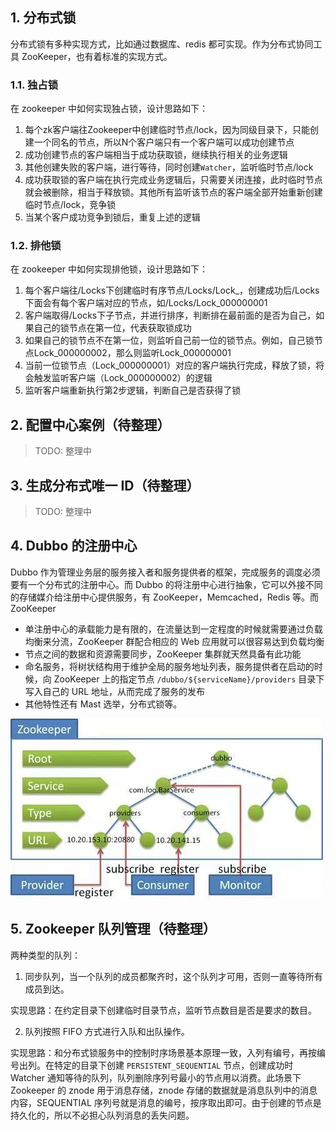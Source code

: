 ## 1. 分布式锁

分布式锁有多种实现方式，比如通过数据库、redis 都可实现。作为分布式协同工具 ZooKeeper，也有着标准的实现方式。

### 1.1. 独占锁

在 zookeeper 中如何实现独占锁，设计思路如下：

1. 每个zk客户端往Zookeeper中创建临时节点/lock，因为同级目录下，只能创建一个同名的节点，所以N个客户端只有一个客户端可以成功创建节点
2. 成功创建节点的客户端相当于成功获取锁，继续执行相关的业务逻辑
3. 其他创建失败的客户端，进行等待，同时创建`Watcher`，监听临时节点/lock
4. 成功获取锁的客户端在执行完成业务逻辑后，只需要关闭连接，此时临时节点就会被删除，相当于释放锁。其他所有监听该节点的客户端全部开始重新创建临时节点/lock，竞争锁
5. 当某个客户成功竞争到锁后，重复上述的逻辑

### 1.2. 排他锁

在 zookeeper 中如何实现排他锁，设计思路如下：

1. 每个客户端往/Locks下创建临时有序节点/Locks/Lock_，创建成功后/Locks下面会有每个客户端对应的节点，如/Locks/Lock_000000001
2. 客户端取得/Locks下子节点，并进行排序，判断排在最前面的是否为自己，如果自己的锁节点在第一位，代表获取锁成功
3. 如果自己的锁节点不在第一位，则监听自己前一位的锁节点。例如，自己锁节点Lock_000000002，那么则监听Lock_000000001
4. 当前一位锁节点（Lock_000000001）对应的客户端执行完成，释放了锁，将会触发监听客户端（Lock_000000002）的逻辑
5. 监听客户端重新执行第2步逻辑，判断自己是否获得了锁

## 2. 配置中心案例（待整理）

> TODO: 整理中

## 3. 生成分布式唯一 ID（待整理）

> TODO: 整理中

## 4. Dubbo 的注册中心

Dubbo 作为管理业务层的服务接入者和服务提供者的框架，完成服务的调度必须要有一个分布式的注册中心。而 Dubbo 的将注册中心进行抽象，它可以外接不同的存储媒介给注册中心提供服务，有 ZooKeeper，Memcached，Redis 等。而 ZooKeeper 

- 单注册中心的承载能力是有限的，在流量达到一定程度的时候就需要通过负载均衡来分流，ZooKeeper 群配合相应的 Web 应用就可以很容易达到负载均衡
- 节点之间的数据和资源需要同步，ZooKeeper 集群就天然具备有此功能
- 命名服务，将树状结构用于维护全局的服务地址列表，服务提供者在启动的时候，向 ZooKeeper 上的指定节点 `/dubbo/${serviceName}/providers` 目录下写入自己的 URL 地址，从而完成了服务的发布
- 其他特性还有 Mast 选举，分布式锁等。

![](images/4660414220867.png)

## 5. Zookeeper 队列管理（待整理）

两种类型的队列：

1. 同步队列，当一个队列的成员都聚齐时，这个队列才可用，否则一直等待所有成员到达。

实现思路：在约定目录下创建临时目录节点，监听节点数目是否是要求的数目。

2. 队列按照 FIFO 方式进行入队和出队操作。

实现思路：和分布式锁服务中的控制时序场景基本原理一致，入列有编号，再按编号出列。在特定的目录下创建 `PERSISTENT_SEQUENTIAL` 节点，创建成功时 Watcher 通知等待的队列，队列删除序列号最小的节点用以消费。此场景下 Zookeeper 的 znode 用于消息存储，znode 存储的数据就是消息队列中的消息内容，SEQUENTIAL 序列号就是消息的编号，按序取出即可。由于创建的节点是持久化的，所以不必担心队列消息的丢失问题。
